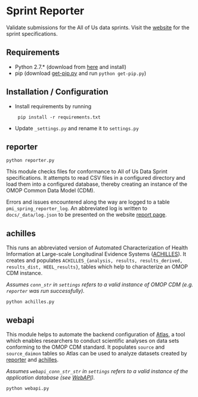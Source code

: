 # Sprint Reporter

Validate submissions for the All of Us data sprints. Visit the [website](https://cumc-dbmi.github.io/pmi_sprint_reporter/) for the sprint specifications.

## Requirements

 * Python 2.7.* (download from [here](https://www.python.org/downloads/) and install)
 * pip (download [get-pip.py](https://bootstrap.pypa.io/get-pip.py) and run `python get-pip.py`)

## Installation / Configuration

 * Install requirements by running
 
        pip install -r requirements.txt
 
 * Update `_settings.py` and rename it to `settings.py`
 
## reporter

    python reporter.py

This module checks files for conformance to All of Us Data Sprint specifications. It attempts to read CSV files in a configured directory and load them into a configured database, thereby creating an instance of the OMOP Common Data Model (CDM).

Errors and issues encountered along the way are logged to a table `pmi_spring_reporter_log`. An abbreviated log is written to `docs/_data/log.json` to be presented on the website [report page](https://cumc-dbmi.github.io/pmi_sprint_reporter/report.html).

## achilles

This runs an abbreviated version of Automated Characterization of Health Information at Large-scale Longitudinal Evidence Systems ([ACHILLES](http://www.ohdsi.org/analytic-tools/achilles-for-data-characterization/)). It creates and populates `ACHILLES_{analysis, results, results_derived, results_dist, HEEL_results}`, tables which help to characterize an OMOP CDM instance.

*Assumes `conn_str` in `settings` refers to a valid instance of OMOP CDM (e.g. `reporter` was run successfully).*

    python achilles.py

## webapi

This module helps to automate the backend configuration of [Atlas](http://www.ohdsi.org/web/wiki/doku.php?id=documentation:software:atlas), a tool which enables researchers to conduct scientific analyses on data sets conforming to the OMOP CDM standard. It populates `source` and `source_daimon` tables so Atlas can be used to analyze datasets created by [reporter](#reporter) and [achilles](#achilles).

*Assumes `webapi_conn_str_str` in `settings` refers to a valid instance of the application database (see [WebAPI](https://github.com/OHDSI/WebAPI)).*

    python webapi.py
